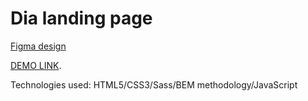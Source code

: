 # Dia landing page
[Figma design](https://www.figma.com/file/vhfzZ7SqWGkMGd5iCDdBCy/Dia-New?node-id=0%3A1)

[DEMO LINK](https://serhii-alieksieievych.github.io/Dia/).

Technologies used: HTML5/CSS3/Sass/BEM methodology/JavaScript
